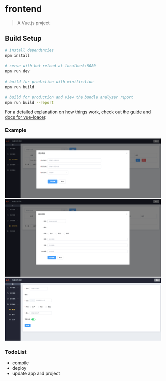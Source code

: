 # frontend

> A Vue.js project

## Build Setup

``` bash
# install dependencies
npm install

# serve with hot reload at localhost:8080
npm run dev

# build for production with minification
npm run build

# build for production and view the bundle analyzer report
npm run build --report
```

For a detailed explanation on how things work, check out the [guide](http://vuejs-templates.github.io/webpack/) and [docs for vue-loader](http://vuejs.github.io/vue-loader).

### Example
![demo1](demo/addProject.png)
![demo2](demo/addApp.png)
![demo2](demo/compileJava.png)

### TodoList
* compile
* deploy
* update app and project
